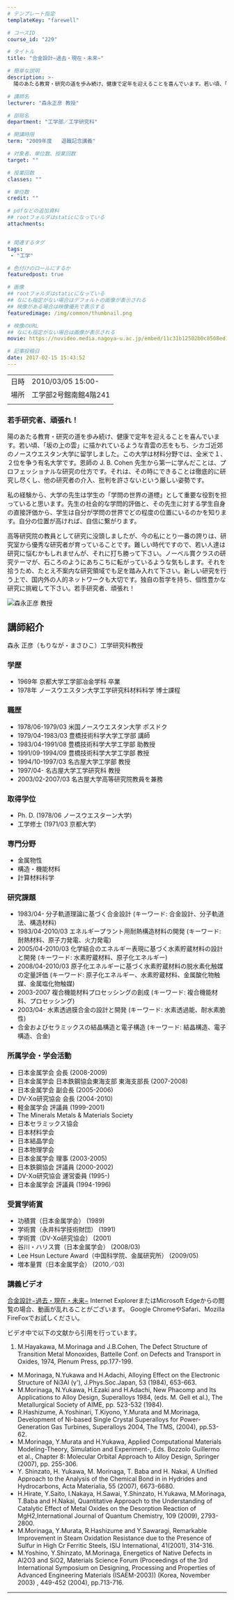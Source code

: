 ```yaml
---
# テンプレート指定
templateKey: "farewell"

# コースID
course_id: "229"

# タイトル
title: "合金設計−過去・現在・未来−"

# 簡単な説明
description: >-
  陽のあたる教育・研究の道を歩み続け、健康で定年を迎えることを喜んでいます。若い頃、「坂の上の雲」に描かれているような青雲の志をもち、シカゴ近郊のノースウエスタン大学に留学しました。この大学は材料分野では、全米で１、２位を争う有名大学です。恩師の J. B. Cohen 先生から第一に学んだことは、プロフェッショナルな研究の仕方です。それは、その時にできることは徹底的に研究し尽くし、他の研究者の ....

# 講師名
lecturer: "森永正彦 教授"

# 部局名
department: "工学部／工学研究科"

# 開講時限
term: "2009年度	退職記念講義"

# 対象者、単位数、授業回数
target: ""

# 授業回数
classes: ""

# 単位数
credit: ""

# pdfなどの追加資料
## rootフォルダはstaticになっている
attachments:


# 関連するタグ
tags:
 - "工学"

# 色付けのロールにするか
featuredpost: true

# 画像
## rootフォルダはstaticになっている
## なにも指定がない場合はデフォルトの画像が表示される
## 映像がある場合は映像優先で表示する
featuredimage: /img/common/thumbnail.png

# 映像のURL
## なにも指定がない場合は画像が表示される
movie: https://nuvideo.media.nagoya-u.ac.jp/embed/11c31b12502b0c8508ed1aae3f562f61a77f9ac1

# 記事投稿日
date: 2017-02-15 15:43:52
---
```


|   |   |
|---|---|
| 日時 | 2010/03/05  15:00- |
| 場所 | 工学部2号館南館4階241 |
|   |   |


### 若手研究者、頑張れ！

陽のあたる教育・研究の道を歩み続け、健康で定年を迎えることを喜んでいます。若い頃、「坂の上の雲」に描かれているような青雲の志をもち、シカゴ近郊のノースウエスタン大学に留学しました。この大学は材料分野では、全米で１、２位を争う有名大学です。恩師の J. B. Cohen 先生から第一に学んだことは、プロフェッショナルな研究の仕方です。それは、その時にできることは徹底的に研究し尽くし、他の研究者の介入、批判を許さないという厳しい姿勢です。

私の経験から、大学の先生は学生の「学問の世界の道標」として重要な役割を担っていると思います。先生の社会的な学問的評価と、その先生に対する学生自身の直接評価から、学生は自分が学問の世界でどの程度の位置にいるのかを知ります。自分の位置が高ければ、自信に繋がります。

高等研究院の教員として研究に没頭しましたが、今の私にとり一番の誇りは、研究室から優秀な研究者が育っていることです。難しい時代ですので、若い人達は研究に悩むかもしれませんが、それに打ち勝って下さい。ノーベル賞クラスの研究テーマが、石ころのようにあちこちに転がっているような気もします。それを拾うため、たとえ不案内な研究領域でも足を踏み入れて下さい。新しい研究を行う上で、国内外の人的ネットワークも大切です。独自の哲学を持ち、個性豊かな研究に挑戦して下さい。若手研究者、頑張れ！



![森永正彦 教授](https://ocw.nagoya-u.jp/files/229/morinaga.jpg) 
## 講師紹介

森永 正彦（もりなが・まさひこ）工学研究科教授

### 学歴

* 1969年 京都大学工学部冶金学科 卒業
* 1978年 ノースウエスタン大学工学研究科材料科学 博士課程

### 職歴

* 1978/06-1979/03 米国ノースウエスタン大学 ポスドク
* 1979/04-1983/03 豊橋技術科学大学工学部 講師
* 1983/04-1991/08 豊橋技術科学大学工学部 助教授
* 1991/09-1994/09 豊橋技術科学大学工学部 教授
* 1994/10-1997/03 名古屋大学工学部 教授
* 1997/04- 名古屋大学工学研究科 教授
* 2003/02-2007/03 名古屋大学高等研究院教員を兼務

### 取得学位

* Ph. D. (1978/06 ノースウエスターン大学)
* 工学修士 (1971/03 京都大学)

### 専門分野

* 金属物性
* 構造・機能材料
* 計算材料科学

### 研究課題

* 1983/04- 分子軌道理論に基づく合金設計 (キーワード: 合金設計、分子軌道法、構造材料)
* 1983/04-2010/03 エネルギープラント用耐熱構造材料の開発 (キーワード: 耐熱材料、原子力発電、火力発電)
* 2005/04-2010/03 化学結合のエネルギー表現に基づく水素貯蔵材料の設計と開発 (キーワード: 水素貯蔵材料、原子化エネルギー)
* 2008/04-2010/03 原子化エネルギーに基づく水素貯蔵材料の脱水素化触媒の定量評価 (キーワード: 原子化エネルギー、水素貯蔵材料、金属酸化物触媒、金属塩化物触媒)
* 2003-2007 複合機能材料プロセッシングの創成 (キーワード: 複合機能材料、プロセッシング)
* 2003/04- 水素透過膜合金の設計と開発 (キーワード: 水素透過能、耐水素脆性)
* 合金およびセラミックスの結晶構造と電子構造 (キーワード: 結晶構造、電子構造、合金)

### 所属学会・学会活動

* 日本金属学会 会長 (2008-2009)
* 日本金属学会 日本鉄鋼協会東海支部 東海支部長 (2007-2008)
* 日本金属学会 副会長 (2005-2006)
* DV-Xα研究協会 会長 (2004-2010)
* 軽金属学会 評議員 (1999-2001)
* The Minerals Metals & Materials Society
* 日本セラミックス協会
* 日本材料学会
* 日本結晶学会
* 日本物理学会
* 日本金属学会 理事 (2003-2005)
* 日本鉄鋼協会 評議員 (2000-2002)
* DV-Xα研究協会 運営委員 (1995-)
* 日本金属学会 評議員 (1994-1996)

### 受賞学術賞

* 功積賞（日本金属学会） (1989)
* 学術賞（永井科学技術財団） (1991)
* 学術賞（DV-Xα研究協会） (2001)
* 谷川・ハリス賞（日本金属学会） (2008/03)
* Lee Hsun Lecture Award（中国科学院、金属研究所） (2009/05)
* 増本量賞（日本金属学会） (2010／03)


### 講義ビデオ

<a href="https://nuvideo.media.nagoya-u.ac.jp/embed/73fcdccc1e5857bf03510165999e9a44d6c9d4f2" target="blank">合金設計−過去・現在・未来−</a>
Internet ExplorerまたはMicrosoft Edgeからの閲覧の場合、動画が乱れることがございます。
Google ChromeやSafari、Mozilla FireFoxでお試しください。

ビデオ中で以下の文献から引用を行っています。

1. M.Hayakawa, M.Morinaga and J.B.Cohen, The Defect Structure of Transition Metal Monoxides, Battelle Conf. on Defects and Transport in Oxides, 1974, Plenum Press, pp.177-199.
* M.Morinaga, N.Yukawa and H.Adachi, Alloying Effect on the Electronic Structure of Ni3Al (&gamma;'), J.Phys.Soc.Japan, 53 (1984), 653-663.
* M.Morinaga, N.Yukawa, H.Ezaki and H.Adachi, New Phacomp and Its Applications to Alloy Design, Superalloys 1984, (eds. M. Gell et al.), The Metallurgical Society of AIME, pp. 523-532 (1984).
* R.Hashizume, A.Yoshinari, T.Kiyono, Y.Murata and M.Morinaga, Development of Ni-based Single Crystal Superalloys for Power-Generation Gas Turbines, Superalloys 2004, The TMS, (2004), pp.53-62.
* M.Morinaga, Y.Murata and H.Yukawa, Applied Computational Materials Modeling-Theory, Simulation and Experiment-, Eds. Bozzolo Guillermo et al., Chapter 8: Molecular Orbital Approach to Alloy Design, Springer (2007), pp. 255-306.
* Y. Shinzato, H. Yukawa, M. Morinaga, T. Baba and H. Nakai, A Unified Approach to the Analysis of the Chemical Bond in in Hydrides and Hydrocarbons, Acta Materialia, 55 (2007), 6673-6680.
* H.Hirate, Y.Saito, I.Nakaya, H.Sawai, Y.Shinzato, H.Yukawa, M.Morinaga, T.Baba and H.Nakai, Quantitative Approach to the Understanding of Catalytic Effect of Metal Oxides on the Desorption Reaction of MgH2,International Journal of Quantum Chemistry, 109 (2009), 2793-2800.
* M.Morinaga, Y.Murata, R.Hashizume and Y.Sawaragi, Remarkable Improvement in Steam Oxidation Resistance due to the Presence of Sulfur in High Cr Ferritic Steels, ISIJ International, 41(2001), 314-316.
* M.Yoshino, Y.Shinzato, M.Morinaga, Energetics of Native Defects in Al2O3 and SiO2, Materials Science Forum (Proceedings of the 3rd International Symposium on Designing, Processing and Properties of Advanced Engineering Materials (ISAEM-2003)) (Korea, November 2003) , 449-452 (2004), pp.713-716. </ol>
-----